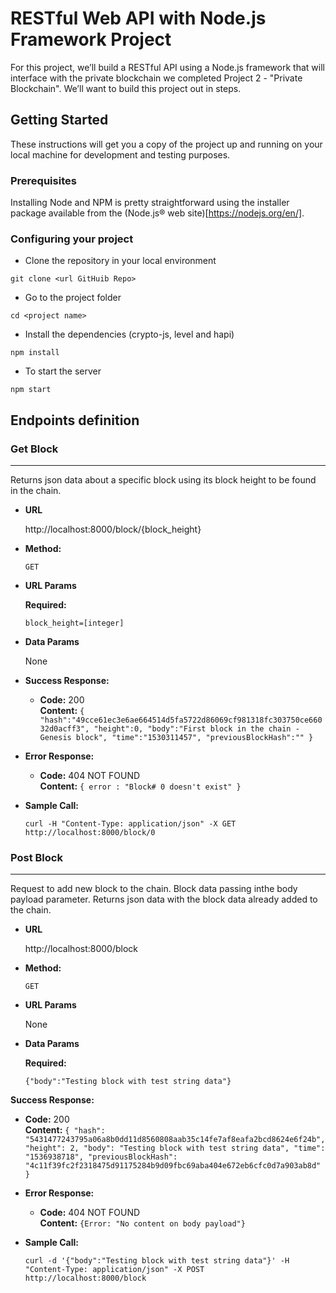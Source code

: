 # RESTful Web API with Node.js Framework Project

For this project, we’ll build a RESTful API using a Node.js framework that will interface with the private blockchain we completed Project 2 - "Private Blockchain". We’ll want to build this project out in steps.

## Getting Started

These instructions will get you a copy of the project up and running on your local machine for development and testing purposes.

### Prerequisites

Installing Node and NPM is pretty straightforward using the installer package available from the (Node.js® web site)[https://nodejs.org/en/].

### Configuring your project

- Clone the repository in your local environment
```
git clone <url GitHuib Repo>
```
- Go to the project folder
```
cd <project name>
```
- Install the dependencies (crypto-js, level and hapi)
```
npm install
```
- To start the server
```
npm start
```

## Endpoints definition

### Get Block
----
  Returns json data about a specific block using its block height to be found in the chain.

* **URL**

  http://localhost:8000/block/{block_height}

* **Method:**

    `GET`
  
*  **URL Params**

   **Required:**
 
    `block_height=[integer]`

* **Data Params**

  None

* **Success Response:**

  * **Code:** 200 <br />
    **Content:** `{
"hash":"49cce61ec3e6ae664514d5fa5722d86069cf981318fc303750ce66032d0acff3",
"height":0,
"body":"First block in the chain - Genesis block",
"time":"1530311457",
"previousBlockHash":""
}`

* **Error Response:**

  * **Code:** 404 NOT FOUND <br />
    **Content:** `{ error : "Block# 0 doesn't exist" }`

* **Sample Call:**

  ```
  curl -H "Content-Type: application/json" -X GET http://localhost:8000/block/0
  ```

### Post Block
----
  Request to add new block to the chain. Block data passing inthe body payload parameter. Returns json data with the block data already added to the chain.

* **URL**

    http://localhost:8000/block

* **Method:**

    `GET`
  
*  **URL Params**

   None

* **Data Params**

  **Required:**
 
    `{"body":"Testing block with test string data"}`

 **Success Response:**

  * **Code:** 200 <br />
    **Content:** `{
    "hash": "5431477243795a06a8b0dd11d8560808aab35c14fe7af8eafa2bcd8624e6f24b",
    "height": 2,
    "body": "Testing block with test string data",
    "time": "1536938718",
    "previousBlockHash": "4c11f39fc2f2318475d91175284b9d09fbc69aba404e672eb6cfc0d7a903ab8d"
}`

* **Error Response:**

  * **Code:** 404 NOT FOUND <br />
    **Content:** `{Error: "No content on body payload"}`

* **Sample Call:**

  ```
  curl -d '{"body":"Testing block with test string data"}' -H "Content-Type: application/json" -X POST http://localhost:8000/block
  ```